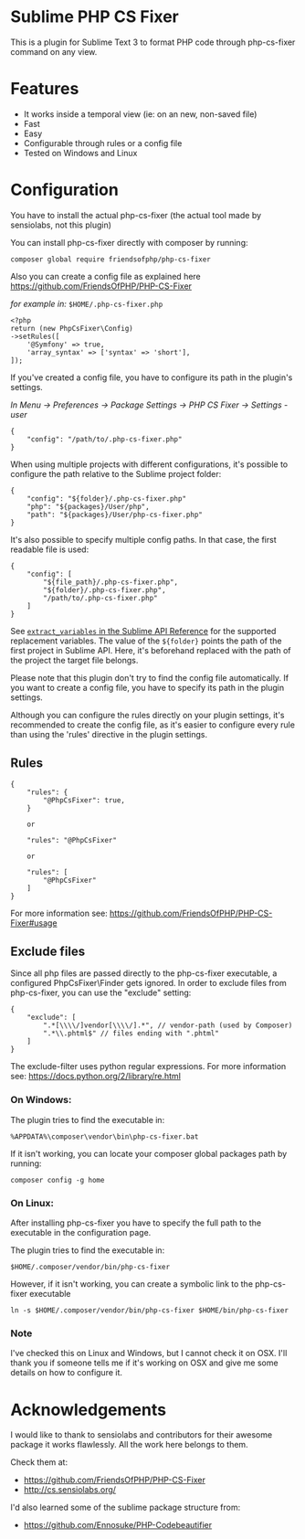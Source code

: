 # Sublime PHP CS Fixer
This is a plugin for Sublime Text 3 to format PHP code through php-cs-fixer command on any view.

# Features

* It works inside a temporal view (ie: on an new, non-saved file)
* Fast
* Easy
* Configurable through rules or a config file
* Tested on Windows and Linux

# Configuration

You have to install the actual php-cs-fixer (the actual tool made by sensiolabs, not this plugin)

You can install php-cs-fixer directly with composer by running:

    composer global require friendsofphp/php-cs-fixer

Also you can create a config file as explained here https://github.com/FriendsOfPHP/PHP-CS-Fixer

*for example in:* `$HOME/.php-cs-fixer.php`

    <?php
    return (new PhpCsFixer\Config)
    ->setRules([
        '@Symfony' => true,
        'array_syntax' => ['syntax' => 'short'],
    ]);

If you've created a config file, you have to configure its path in the plugin's settings.

*In Menu -> Preferences -> Package Settings -> PHP CS Fixer -> Settings - user*

    {
        "config": "/path/to/.php-cs-fixer.php"
    }

When using multiple projects with different configurations, it's possible to configure the path relative to the Sublime project folder:

    {
        "config": "${folder}/.php-cs-fixer.php"
        "php": "${packages}/User/php",
        "path": "${packages}/User/php-cs-fixer.php"
    }

It's also possible to specify multiple config paths. In that case, the first readable file is used:

    {
        "config": [
            "${file_path}/.php-cs-fixer.php",
            "${folder}/.php-cs-fixer.php",
            "/path/to/.php-cs-fixer.php"
        ]
    }

See [`extract_variables` in the Sublime API Reference](https://www.sublimetext.com/docs/3/api_reference.html#sublime.Window) for the supported replacement variables. The value of the `${folder}` points the path of the first project in Sublime API. Here, it's beforehand replaced with the path of the project the target file belongs.

Please note that this plugin don't try to find the config file automatically. If you want to create a config file, you have to specify its path in the plugin settings.

Although you can configure the rules directly on your plugin settings, it's recommended to create the config file, as it's easier to configure every rule than using the 'rules' directive in the plugin settings.

## Rules

    {
        "rules": {
            "@PhpCsFixer": true,
        }

        or

        "rules": "@PhpCsFixer"

        or

        "rules": [
            "@PhpCsFixer"
        ]
    }

For more information see: https://github.com/FriendsOfPHP/PHP-CS-Fixer#usage

## Exclude files

Since all php files are passed directly to the php-cs-fixer executable, a configured PhpCsFixer\\Finder gets ignored.
In order to exclude files from php-cs-fixer, you can use the "exclude" setting:

    {
        "exclude": [
            ".*[\\\\/]vendor[\\\\/].*", // vendor-path (used by Composer)
            ".*\\.phtml$" // files ending with ".phtml"
        ]
    }

The exclude-filter uses python regular expressions.
For more information see: https://docs.python.org/2/library/re.html


### On Windows:

The plugin tries to find the executable in:

    %APPDATA%\composer\vendor\bin\php-cs-fixer.bat

If it isn't working, you can locate your composer global packages path by running:

    composer config -g home

### On Linux:

After installing php-cs-fixer you have to specify the full path to the
executable in the configuration page.

The plugin tries to find the executable in:

    $HOME/.composer/vendor/bin/php-cs-fixer

However, if it isn't working, you can create a symbolic link to the php-cs-fixer executable

    ln -s $HOME/.composer/vendor/bin/php-cs-fixer $HOME/bin/php-cs-fixer

### Note

I've checked this on Linux and Windows, but I cannot check it on OSX.
I'll thank you if someone tells me if it's working on OSX and give me
some details on how to configure it.

# Acknowledgements

I would like to thank to sensiolabs and contributors for their awesome package
it works flawlessly. All the work here belongs to them.

Check them at:

* https://github.com/FriendsOfPHP/PHP-CS-Fixer
* http://cs.sensiolabs.org/

I'd also learned some of the sublime package structure from:

* https://github.com/Ennosuke/PHP-Codebeautifier
